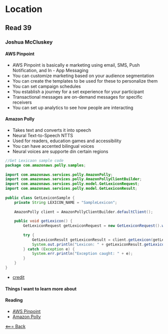 # Location

## Read 39

### Joshua McCluskey


#### AWS Pinpoint
- AWS Pinpoint is basically e marketing using email, SMS, Push Notification, and In - App Messaging
- You can customize marketing based on your audience segmentation
- You can create the templates to be used for these to personalize them
- You can set campaign schedules
- You establish a journey for a set experience for your participant
- Transactional messages are on-demand messages for specific receivers
- You can set up analytics to see how people are interacting 


#### Amazon Polly

- Takes text and converts it into speech
- Neural Text-to-Speech NTTS
- Used for readers, education games and accessibility 
- You can have accented bilingual voices
- Neural voices are supporte din certain regions

````Java
//Get Lexicaon sample code
package com.amazonaws.polly.samples;
 
import com.amazonaws.services.polly.AmazonPolly;
import com.amazonaws.services.polly.AmazonPollyClientBuilder;
import com.amazonaws.services.polly.model.GetLexiconRequest;
import com.amazonaws.services.polly.model.GetLexiconResult;
 
public class GetLexiconSample {
    private String LEXICON_NAME = "SampleLexicon";
 
    AmazonPolly client = AmazonPollyClientBuilder.defaultClient();
 
    public void getLexicon() {
        GetLexiconRequest getLexiconRequest = new GetLexiconRequest().withName(LEXICON_NAME);
 
        try {
            GetLexiconResult getLexiconResult = client.getLexicon(getLexiconRequest);
            System.out.println("Lexicon: " + getLexiconResult.getLexicon());
        } catch (Exception e) {
            System.err.println("Exception caught: " + e);
        }
    }
}
````
- [credit](https://docs.aws.amazon.com/polly/latest/dg/what-is.html)

#### Things I want to learn more about

#### Reading

- [AWS Pinpoint](https://aws.amazon.com/pinpoint/features/?nc=sn&loc=2)
- [Amazon Polly](https://docs.aws.amazon.com/polly/latest/dg/what-is.html)


[<=== Back](../README.md)
